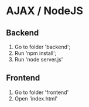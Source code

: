 # AJAX / NodeJS

## Backend

1. Go to folder 'backend';
2. Run 'npm install';
3. Run 'node server.js'

## Frontend

1. Go to folder 'frontend'
2. Open 'index.html'
